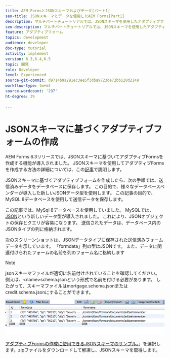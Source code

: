 ```yaml
---
title: AEM FormsとJSONスキーマおよびデータ[パート1]
seo-title: JSONスキーマとデータを使用したAEM Forms[Part1]
description: マルチパートチュートリアルでは、JSONスキーマを使用したアダプティブフォームの作成と送信済みデータのクエリに関する手順について説明します。
seo-description: マルチパートチュートリアルでは、JSONスキーマを使用したアダプティブフォームの作成と送信済みデータのクエリに関する手順について説明します。
feature: アダプティブフォーム
topics: development
audience: developer
doc-type: tutorial
activity: implement
version: 6.3,6.4,6.5
topic: 開発
role: Developer
level: Experienced
source-git-commit: d9714b9a291ec3ee5f3dba9723de72bb120d2149
workflow-type: tm+mt
source-wordcount: '297'
ht-degree: 3%

---
```



# JSONスキーマに基づくアダプティブフォームの作成


AEM Forms 6.3リリースでは、JSONスキーマに基づいてアダプティブFormsを作成する機能が導入されました。 JSONスキーマを使用してアダプティブFormsを作成する方法の詳細については、この[記事](https://helpx.adobe.com/jp/experience-manager/6-3/forms/using/adaptive-form-json-schema-form-model.html)で説明します。

JSONスキーマに基づくアダプティブフォームを作成したら、次の手順では、送信済みデータをデータベースに保存します。 この目的で、様々なデータベースベンダーが導入した新しいJSONデータ型を使用します。 この記事の目的で、MySQL 8データベースを使用して送信データを保存します。

この記事では、MySql 8データベースを使用していました。 MySQLでは、[JSON](https://dev.mysql.com/doc/refman/8.0/en/json.html)という新しいデータ型が導入されました。 これにより、JSONオブジェクトの保存とクエリが容易になります。 送信されたデータは、データベース内のJSONタイプの列に格納されます。

次のスクリーンショットは、JSONデータタイプに保存された送信済みフォームデータを示しています。 「formdata」列の型はJSONです。 また、データに関連付けられたフォームの名前を列のフォーム名に格納します

>[!NOTE]
>
>jsonスキーマファイルが適切に名前付けされていることを確認してください。 例えば、&lt;name>schema.jsonという形式で名前を付ける必要があります。 したがって、スキーマファイルはmortgage.schema.jsonまたはcredit.schema.jsonにすることができます。


![datastored](assets/datastored.gif)


[アダプティブFormsの作成に使用できるJSONスキーマのサンプル。](assets/samplejsonschemas.zip)」を選択します。zipファイルをダウンロードして解凍し、JSONスキーマを取得します。

